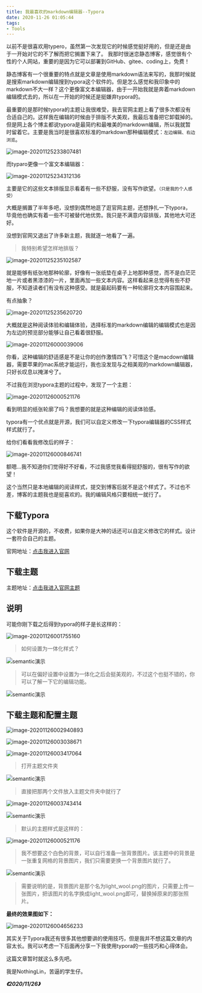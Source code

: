 ```yaml
---
title: 我最喜欢的markdown编辑器--Typora
date: 2020-11-26 01:05:44
tags: 
- Tools
---
```

以前不是很喜欢用typero，虽然第一次发现它的时候感觉挺好用的，但是还是由于一开始对它的不了解而把它搁置下来了。   <!-- more -->我那时很迷恋静态博客，感觉很有个性的个人网站，重要的是因为它可以部署到GitHub、gitee、coding上，免费！

静态博客有一个很重要的特点就是文章是使用markdown语法来写的，我那时候就是搜索markdown编辑搜到typora这个软件的。但是怎么感觉和我印象中的markdown不大一样？这个更像富文本编辑器，由于一开始我就是奔着markdown编辑模式去的，所以在一开始的时候还是挺嫌弃typora的。

最重要的是那时候typora的主题让我很难受，我去官网主题上看了很多次都没有合适自己的。这样我在编辑的时候由于排版不大美观，我最后准备把它卸载掉的。但是网上各个博主都说typora是最简约和最唯美的markdown编辑，所以我就暂时留着它。主要是我当时是很喜欢标准的markdown那种编辑模式：`左边编辑、右边浏览`。

![image-20201125233807481](https://NothingLin.coding.net/p/picture/d/picture/git/raw/master/2020/11/26/20201126005331.png)

而typaro更像一个富文本编辑器：

![image-20201125234312136](https://NothingLin.coding.net/p/picture/d/picture/git/raw/master/2020/11/26/20201126005339.png)

主要是它的这些文本排版显示看着有一些不舒服，没有写作欲望。`（只是我的个人感受）`

大概是搁置了半年多吧，没想到偶然地逛了逛官网主题，还想挣扎一下typora，毕竟他也确实有着一些不可被替代地优势。我只是不满意内容排版，其他地大可还好。

没想到官网又退出了许多新主题，我就逐一地看了一遍。

> 我特别希望怎样地排版？

![image-20201125235102587](https://NothingLin.coding.net/p/picture/d/picture/git/raw/master/2020/11/26/20201126005345.png)

就是能够有纸张地那种轮廓，好像有一张纸垫在桌子上地那种感觉，而不是白茫茫地一片或者黑漆漆的一片，里面再加一些文本内容。这样看起来总觉得有些不舒服，不知道读者们有没有这种感受。就是最起码要有一种轮廓将文本内容围起来。

有点抽象？

![image-20201125235620720](https://NothingLin.coding.net/p/picture/d/picture/git/raw/master/2020/11/26/20201126005353.png)

大概就是这种阅读体验和编辑体验，选择标准的markdown编辑的编辑模式也是因为左边的预览部分能够让自己看着很舒服。

![image-20201126000039006](https://NothingLin.coding.net/p/picture/d/picture/git/raw/master/2020/11/26/20201126005358.png)

你看，这种编辑的舒适感是不是让你的创作激情四飞？可惜这个是macdown编辑器，需要苹果的mac系统才能运行，我也没发现与之相美观的markdown编辑器，只好长叹息以掩涕兮了。

不过我在浏览typora主题的过程中，发现了一个主题：

![image-20201126000521176](https://NothingLin.coding.net/p/picture/d/picture/git/raw/master/2020/11/26/20201126005407.png)

看到明显的纸张轮廓了吗？我想要的就是这种编辑的阅读体验感。

typora有一个优点就是开源，我们可以自定义修改一下typora编辑器的CSS样式样式就行了。

给你们看看我修改后的样子：

![image-20201126000846741](https://NothingLin.coding.net/p/picture/d/picture/git/raw/master/2020/11/26/20201126005413.png)

额嗯...我不知道你们觉得好不好看，不过我感觉我看得挺舒服的，很有写作的欲望！

这个当然只是本地编辑的阅读样式，提交到博客后就不是这个样式了。不过也不差，博客的主题我也是挺喜欢的。我的编辑风格只要相统一就行了。

## 下载Typora

这个软件是开源的，不收费，如果你是大神的话还可以自定义修改它的样式。设计一套符合自己的主题。

官网地址：[点击我进入官网](https://typora.io/)

## 下载主题

主题地址：[点击我进入官网主题](http://theme.typora.io/)

## 说明

可能你刚下载之后得到typora的样子是长这样的：

![image-20201126001755160](https://NothingLin.coding.net/p/picture/d/picture/git/raw/master/2020/11/26/20201126005422.png)

> 如何设置为一体化样式？

![semantic演示](https://NothingLin.coding.net/p/picture/d/picture/git/raw/master/2020/11/26/20201126005425.gif)

> 可以在偏好设置中设置为一体化之后会挺美观的，不过这个也挺不错的，你可以了解一下它的编辑功能。

![semantic演示](https://NothingLin.coding.net/p/picture/d/picture/git/raw/master/2020/11/26/20201126005444.gif)

## 下载主题和配置主题

![image-20201126002940893](D:\工作区\typora截图\image-20201126002940893.png)

![image-20201126003038671](https://NothingLin.coding.net/p/picture/d/picture/git/raw/master/2020/11/26/20201126005454.png)

![image-20201126003417064](https://NothingLin.coding.net/p/picture/d/picture/git/raw/master/2020/11/26/20201126005459.png)

> 打开主题文件夹

![semantic演示](https://NothingLin.coding.net/p/picture/d/picture/git/raw/master/2020/11/26/20201126005531.png)

> 直接把那两个文件放入主题文件夹中就行了

![image-20201126003743414](https://NothingLin.coding.net/p/picture/d/picture/git/raw/master/2020/11/26/20201126005531.png)

![semantic演示](https://NothingLin.coding.net/p/picture/d/picture/git/raw/master/2020/11/26/20201126005610.gif)

> 默认的主题样式是这样的：

![image-20201126000521176](https://NothingLin.coding.net/p/picture/d/picture/git/raw/master/2020/11/26/20201126005604.png)

> 我不想要这个白色的背景，可以自行准备一张背景图片。该主题中的背景是一张重复网格的背景图片，我们只需要更换一个背景图片就行了。

![semantic演示](https://NothingLin.coding.net/p/picture/d/picture/git/raw/master/2020/11/26/20201126005629.gif)

> 需要说明的是，背景图片是那个名为light_wool.png的图片，只需要上传一张图片，把该图片的名字换成light_wool.png即可，替换掉原来的那张照片。

**最终的效果图如下：**

![image-20201126004656233](https://NothingLin.coding.net/p/picture/d/picture/git/raw/master/2020/11/26/20201126005643.png)





其实关于Typora我还有很多其他想要讲的使用技巧，但是我并不想这篇文章的内容太长。我可以考虑一下后面再分享一下我使用typora的一些技巧和心得体会。



这篇文章暂时就这么多先吧。

我是NothingLin，苦逼的学生仔。

***《2020/11/26》***